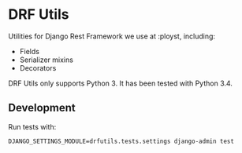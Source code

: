 # DRF Utils

Utilities for Django Rest Framework we use at :ployst, including:

- Fields
- Serializer mixins
- Decorators

DRF Utils only supports Python 3. It has been tested with Python 3.4.

## Development

Run tests with:

    DJANGO_SETTINGS_MODULE=drfutils.tests.settings django-admin test
